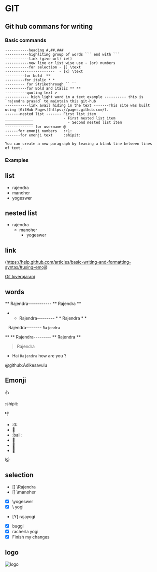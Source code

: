 # GIT
## Git hub commans for writing
### Basic commands
```
-----------heading #,##,###
-----------highliting group of words ``` end with ```
-----------link (give url) ie()
-----------new line or list wise use - (or) numbers
-----------for selection - [] \text
-----------------------  - [x] \text
---------for bold  **
---------for italic * *
--------- for Strikethrough `` ``
----------for Bold and italic ** **
----------quoting text >
----------- high light word in a text example ---------- this is `rajendra prasad` to maintain this git-hub
-----------link avail hiding in the text -------This site was built using [GitHub Pages](https://pages.github.com/).
-------nested list ------- First list item
_____________              - First nested list item
_____________                - Second nested list item
------------- for username @
------for emonji numbers   :+1:
-------for emonji text     :shipit:

You can create a new paragraph by leaving a blank line between lines of text.

```
### Examples
## list
- rajendra
- manoher
- yogeswer
## nested list
- rajendra
  - manoher
    - yogeswer
## link
(https://help.github.com/articles/basic-writing-and-formatting-syntax/#using-emoji)

[Git loverajarani](https://github.com/loverajarani/devops)
## words
** Rajendra------------ ** Rajendra **

* * Rajendra--------- * * Rajendra * *

`` `` Rajendra-------- `` Rajendra ``

** ** Rajendra--------- ** Rajendra **

> Rajendra

- Hai `Rajendra` how are you ?

@github:Adikesavulu

## Emonji
:+1:

:shipit:

:-1:
- :0:
- :dog:
- :ball:
- :ant:
- :girl:
- :boy:

:cat:
                             
## selection
- [] \Rajendra
- [] \manoher
- [X] \yogeswer
- [x] \ yogi
- [Y] rajayogi 
- [x] buggi
- [X] racherla yogi
- [x] Finish my changes
## logo
![logo](http://ipengineer.net/wp-content/uploads/2015/04/git-logo.jpg)
